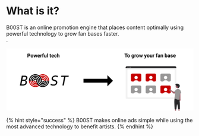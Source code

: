 # What is it?

B00ST is an online promotion engine that places content optimally using powerful technology to grow fan bases faster.   
.

![](../../.gitbook/assets/powerful_tech_to_grow_your_fan_base_zg5k84.svg)

{% hint style="success" %}
B00ST makes online ads simple while using the most advanced technology to benefit artists. 
{% endhint %}

## 

